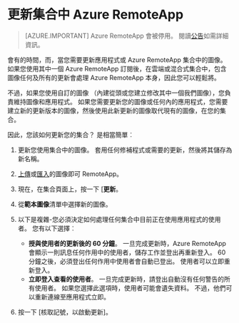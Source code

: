 <properties
   pageTitle="更新您的 Azure RemoteApp 集合 |Microsoft Azure"
   description="瞭解如何更新您的 Azure RemoteApp 集合"
   services="remoteapp"
   documentationCenter=""
   authors="lizap"
   manager="mbaldwin"
   editor=""/>

<tags
   ms.service="remoteapp"
   ms.devlang="NA"
   ms.topic="article"
   ms.tgt_pltfrm="NA"
   ms.workload="compute"
   ms.date="08/15/2016"
   ms.author="elizapo"/>

# <a name="update-a-collection-in-azure-remoteapp"></a>更新集合中 Azure RemoteApp

> [AZURE.IMPORTANT]
> Azure RemoteApp 會被停用。 閱讀[公告](https://go.microsoft.com/fwlink/?linkid=821148)如需詳細資訊。

會有的時間，而，當您需要更新應用程式或 Azure RemoteApp 集合中的圖像。 如果您使用其中一個 Azure RemoteApp 訂閱後，在雲端或混合式集合中，包含圖像任何及所有的更新會處理 Azure RemoteApp 本身，因此您可以輕鬆將。

不過，如果您使用自訂的圖像 （內建從頭或您建立修改其中一個我們圖像），您負責維持圖像和應用程式。 如果您需要更新您的圖像或任何內的應用程式，您需要建立新的更新版本的圖像，然後使用此新更新的圖像取代現有的圖像，在您的集合。

因此，您該如何更新您的集合？ 是相當簡單︰

1. 更新您使用集合中的圖像。 套用任何修補程式或需要的更新，然後將其儲存為新名稱。
2. [上傳](remoteapp-uploadimage.md)或[匯入](remoteapp-image-on-azurevm.md)的圖像即可 RemoteApp。
3. 現在，在集合頁面上，按一下 [**更新**。
4. 從**範本圖像**清單中選擇新的圖像。
4. 以下是複雜-您必須決定如何處理任何集合中目前正在使用應用程式的使用者。 您有以下選擇︰
    - **授與使用者的更新後的 60 分鐘**。 一旦完成更新時，Azure RemoteApp 會顯示一則訊息任何作用中的使用者，儲存工作並登出再重新登入。 60 分鐘之後，必須登出任何作用中使用者會自動已登出。 使用者可以立即重新登入。
    - **立即登入查看的使用者**。 一旦完成更新時，請登出自動沒有任何警告的所有使用者。 如果您選擇此選項時，使用者可能會遺失資料。 不過，他們可以重新連線至應用程式立即。

1. 按一下 [核取記號，以啟動更新]。

